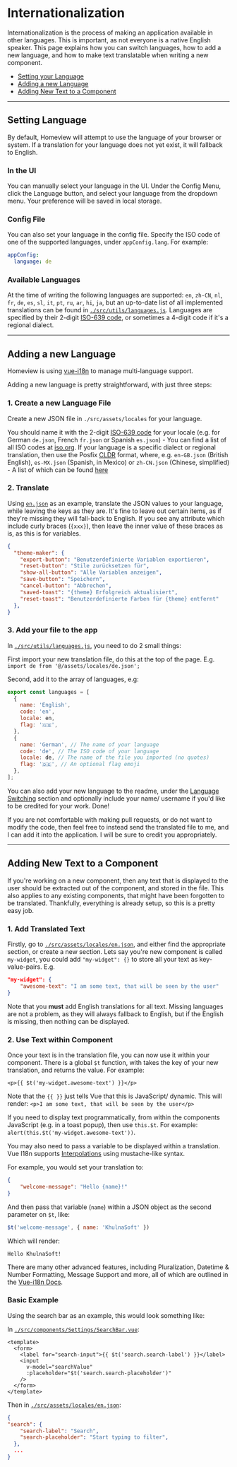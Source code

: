 # Internationalization

Internationalization is the process of making an application available in other languages. This is important, as not everyone is a native English speaker. This page explains how you can switch languages, how to add a new language, and how to make text translatable when writing a new component.

- [Setting your Language](#setting-language)
- [Adding a new Language](#adding-a-new-language)
- [Adding New Text to a Component](#adding-new-text-to-a-component)

---

## Setting Language

By default, Homeview will attempt to use the language of your browser or system. If a translation for your language does not yet exist, it will fallback to English.

### In the UI

You can manually select your language in the UI. Under the Config Menu, click the Language button, and select your language from the dropdown menu. Your preference will be saved in local storage.

### Config File

You can also set your language in the config file. Specify the ISO code of one of the supported languages, under `appConfig.lang`. For example:

```yaml
appConfig:
  language: de
```

### Available Languages

At the time of writing the following languages are supported: `en`, `zh-CN`, `nl`, `fr`, `de`, `es`, `sl`, `it`, `pt`, `ru`, `ar`, `hi`, `ja`, but an up-to-date list of all implemented translations can be found in [`./src/utils/languages.js`](https://github.com/KhulnaSoft/homeview/blob/master/src/utils/languages.js).  Languages are specified by their 2-digit [ISO-639 code](https://en.wikipedia.org/wiki/List_of_ISO_639-1_codes), or sometimes a 4-digit code if it's a regional dialect.

---

## Adding a new Language

Homeview is using [vue-i18n](https://vue-i18n.intlify.dev/guide/) to manage multi-language support.

Adding a new language is pretty straightforward, with just three steps:

### 1. Create a new Language File

Create a new JSON file in `./src/assets/locales` for your language.

You should name it with the 2-digit [ISO-639 code](https://en.wikipedia.org/wiki/List_of_ISO_639-1_codes) for your locale (e.g. for German `de.json`, French `fr.json` or Spanish `es.json`) - You can find a list of all ISO codes at [iso.org](https://www.iso.org/obp/ui).
If your language is a specific dialect or regional translation, then use the Posfix [CLDR](http://cldr.unicode.org/) format, where, e.g. `en-GB.json` (British English), `es-MX.json` (Spanish, in Mexico) or `zh-CN.json` (Chinese, simplified) - A list of which can be found [here](https://github.com/unicode-org/cldr-json/blob/master/cldr-json/cldr-core/availableLocales.json)

### 2. Translate

Using [`en.json`](https://github.com/KhulnaSoft/homeview/tree/master/src/assets/locales/en.json) as an example, translate the JSON values to your language, while leaving the keys as they are. It's fine to leave out certain items, as if they're missing they will fall-back to English. If you see any attribute which include curly braces (`{xxx}`), then leave the inner value of these braces as is, as this is for variables.

```json
{
  "theme-maker": {
    "export-button": "Benutzerdefinierte Variablen exportieren",
    "reset-button": "Stile zurücksetzen für",
    "show-all-button": "Alle Variablen anzeigen",
    "save-button": "Speichern",
    "cancel-button": "Abbrechen",
    "saved-toast": "{theme} Erfolgreich aktualisiert",
    "reset-toast": "Benutzerdefinierte Farben für {theme} entfernt"
  },
}
```

### 3. Add your file to the app

In [`./src/utils/languages.js`](https://github.com/KhulnaSoft/homeview/tree/master/src/utils/languages.js), you need to do 2 small things:

First import your new translation file, do this at the top of the page.
E.g. `import de from '@/assets/locales/de.json';`

Second, add it to the array of languages, e.g:

```javascript
export const languages = [
  {
    name: 'English',
    code: 'en',
    locale: en,
    flag: '🇬🇧',
  },
  {
    name: 'German', // The name of your language
    code: 'de', // The ISO code of your language
    locale: de, // The name of the file you imported (no quotes)
    flag: '🇩🇪', // An optional flag emoji
  },
];
```

You can also add your new language to the readme, under the [Language Switching](https://github.com/KhulnaSoft/homeview#language-switching-) section and optionally include your name/ username if you'd like to be credited for your work. Done!

If you are not comfortable with making pull requests, or do not want to modify the code, then feel free to instead send the translated file to me, and I can add it into the application. I will be sure to credit you appropriately.

---

## Adding New Text to a Component

If you're working on a new component, then any text that is displayed to the user should be extracted out of the component, and stored in the file. This also applies to any existing components, that might have been forgotten to be translated. Thankfully, everything is already setup, so this is a pretty easy job.

### 1. Add Translated Text

Firstly, go to [`./src/assets/locales/en.json`](https://github.com/KhulnaSoft/homeview/blob/master/src/assets/locales/en.json), and either find the appropriate section, or create a new section. Lets say you're new component is called `my-widget`, you could add `"my-widget": {}` to store all your text as key-value-pairs. E.g.

```json
"my-widget": {
	"awesome-text": "I am some text, that will be seen by the user"
}
```

Note that you **must** add English translations for all text. Missing languages are not a problem, as they will always fallback to English, but if the English is missing, then nothing can be displayed.

### 2. Use Text within Component

Once your text is in the translation file, you can now use it within your component. There is a global `$t` function, with takes the key of your new translation, and returns the value. For example:

```vue
<p>{{ $t('my-widget.awesome-text') }}</p>
```

Note that the `{{ }}` just tells Vue that this is JavaScript/ dynamic.
This will render: `<p>I am some text, that will be seen by the user</p>`

If you need to display text programmatically, from within the components JavaScript (e.g. in a toast popup), then use `this.$t`.
For example: `alert(this.$t('my-widget.awesome-text'))`.

You may also need to pass a variable to be displayed within a translation. Vue I18n supports [Interpolations](https://vue-i18n.intlify.dev/guide/essentials/syntax.html#interpolations) using mustache-like syntax.

For example, you would set your translation to:

```json
{
	"welcome-message": "Hello {name}!"
}
```

And then pass that variable (`name`) within a JSON object as the second parameter on `$t`, like:

```javascript
$t('welcome-message', { name: 'KhulnaSoft' })
```

Which will render:

```text
Hello KhulnaSoft!
```

There are many other advanced features, including  Pluralization,  Datetime & Number Formatting, Message Support and more, all of which are outlined in the [Vue-i18n Docs](https://vue-i18n.intlify.dev/guide/).

### Basic Example

Using the search bar as an example, this would look something like:

In [`./src/components/Settings/SearchBar.vue`](https://github.com/KhulnaSoft/homeview/blob/master/src/components/Settings/SearchBar.vue):

```vue
<template>
  <form>
    <label for="search-input">{{ $t('search.search-label') }}</label>
    <input
      v-model="searchValue"
      :placeholder="$t('search.search-placeholder')"
    />
  </form>
</template>
```

Then in [`./src/assets/locales/en.json`](https://github.com/KhulnaSoft/homeview/blob/master/src/assets/locales/en.json):

```json
{
"search": {
    "search-label": "Search",
    "search-placeholder": "Start typing to filter",
  },
  ...
}
```

